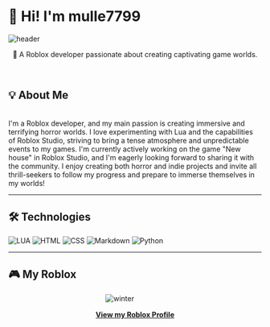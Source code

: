 # 👋 Hi! I'm mulle7799
![header](https://steamuserimages-a.akamaihd.net/ugc/789759207704611075/211E4BC614371FBBEC73160E7B4621FBF66D42B1/?imw=512&amp;imh=301&amp;ima=fit&amp;impolicy=Letterbox&amp;imcolor=%23000000&amp;letterbox=true)
<div align="center">
  <p>🚀 A Roblox developer passionate about creating captivating game worlds.</p>
</div>

<br>

## 💡 About Me

<div align="center">
</div>
<br>
I'm a Roblox developer, and my main passion is creating immersive and terrifying horror worlds. I love experimenting with Lua and the capabilities of Roblox Studio, striving to bring a tense atmosphere and unpredictable events to my games. I'm currently actively working on the game "New house" in Roblox Studio, and I'm eagerly looking forward to sharing it with the community. I enjoy creating both horror and indie projects and invite all thrill-seekers to follow my progress and prepare to immerse themselves in my worlds!

<br>

---

## 🛠️ Technologies

  ![LUA](https://cdn.iconscout.com/icon/free/png-512/free-lua-3628897-3030037.png?f=webp&w=256)
  ![HTML](https://cdn.iconscout.com/icon/free/png-512/free-html-logo-icon-download-in-svg-png-gif-file-formats--brand-company-business-brands-pack-logos-icons-2284975.png?f=webp&w=256) 
  ![CSS](https://cdn.iconscout.com/icon/free/png-512/free-css-logo-icon-download-in-svg-png-gif-file-formats--logos-pack-icons-722685.png?f=webp&w=256)
  ![Markdown](https://cdn.iconscout.com/icon/free/png-512/free-markdown-logo-icon-download-in-svg-png-gif-file-formats--social-media-pack-logos-icons-2364930.png?f=webp&w=256)
  ![Python](https://s3.dualstack.us-east-2.amazonaws.com/pythondotorg-assets/media/community/logos/python-logo-only.png)

---

## 🎮 My Roblox
ㅤㅤㅤㅤㅤㅤㅤㅤㅤㅤㅤㅤㅤㅤㅤ![winter](https://steamuserimages-a.akamaihd.net/ugc/1298675760324150202/069CCF01151301209C2CD0222FB0E3C16E8477E1/?imw=512&amp;imh=298&amp;ima=fit&amp;impolicy=Letterbox&amp;imcolor=%23000000&amp;letterbox=true) ㅤㅤㅤㅤㅤㅤㅤㅤㅤㅤㅤㅤㅤㅤ

<div align="center">
  <a href="https://www.roblox.com/users/5629224/profile">
    <strong>View my Roblox Profile</strong>
  </a>
</div>

<br>


